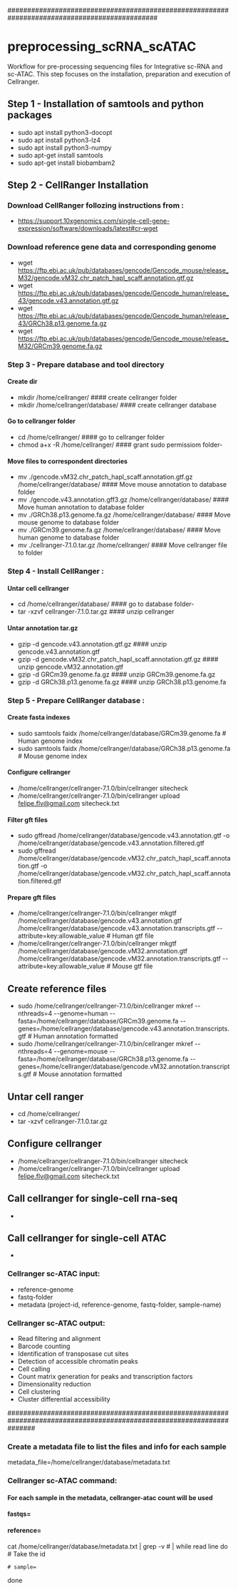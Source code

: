 ##############################################################################################
# preprocessing_scRNA_scATAC
Workflow for pre-processing sequencing files for Integrative sc-RNA and sc-ATAC. This step focuses on the installation, preparation and execution of Cellranger.

## Step 1 - Installation of samtools and python packages
  - sudo apt install python3-docopt
  - sudo apt install python3-lz4
  - sudo apt install python3-numpy
  - sudo apt-get install samtools
  - sudo apt-get install biobambam2
  
## Step 2 -  CellRanger Installation
### Download CellRanger follozing instructions from :
  - https://support.10xgenomics.com/single-cell-gene-expression/software/downloads/latest#cr-wget

### Download reference gene data and corresponding genome
  - wget https://ftp.ebi.ac.uk/pub/databases/gencode/Gencode_mouse/release_M32/gencode.vM32.chr_patch_hapl_scaff.annotation.gtf.gz
  - wget https://ftp.ebi.ac.uk/pub/databases/gencode/Gencode_human/release_43/gencode.v43.annotation.gtf.gz
  - wget https://ftp.ebi.ac.uk/pub/databases/gencode/Gencode_human/release_43/GRCh38.p13.genome.fa.gz
  - wget https://ftp.ebi.ac.uk/pub/databases/gencode/Gencode_mouse/release_M32/GRCm39.genome.fa.gz    
    
### Step 3 - Prepare database and tool directory
#### Create dir
  - mkdir /home/cellranger/                                           #### create cellranger folder
  - mkdir /home/cellranger/database/                                  #### create cellranger database

#### Go to cellranger folder
  - cd /home/cellranger/                                              #### go to cellranger folder
  - chmod a+x -R /home/cellranger/                                    #### grant sudo permissiom folder- 
    
#### Move files to correspondent directories
  - mv ./gencode.vM32.chr_patch_hapl_scaff.annotation.gtf.gz /home/cellranger/database/            #### Move mouse annotation to database folder
  - mv ./gencode.v43.annotation.gff3.gz /home/cellranger/database/                                 #### Move human annotation to database folder 
  - mv ./GRCh38.p13.genome.fa.gz /home/cellranger/database/                                        #### Move mouse genome to database folder
  - mv ./GRCm39.genome.fa.gz     /home/cellranger/database/                                        #### Move human genome to database folder
  - mv ./cellranger-7.1.0.tar.gz /home/cellranger/                                                 #### Move cellranger file to folder

### Step 4 - Install CellRanger :
#### Untar cell cellranger
  - cd /home/cellranger/database/                                         #### go to database folder- 
  - tar -xzvf cellranger-7.1.0.tar.gz                                     #### unzip cellranger

#### Untar annotation tar.gz
  - gzip -d gencode.v43.annotation.gtf.gz                                 #### unzip gencode.v43.annotation.gtf
  - gzip -d gencode.vM32.chr_patch_hapl_scaff.annotation.gtf.gz           #### unzip gencode.vM32.annotation.gtf
  - gzip -d GRCm39.genome.fa.gz                                           #### unzip GRCm39.genome.fa.gz
  - gzip -d GRCh38.p13.genome.fa.gz                                       #### unzip GRCh38.p13.genome.fa

### Step 5 - Prepare CellRanger database :   
#### Create fasta indexes
  - sudo samtools faidx /home/cellranger/database/GRCm39.genome.fa     # Human genome index
  - sudo samtools faidx /home/cellranger/database/GRCh38.p13.genome.fa # Mouse genome index

#### Configure cellranger
  - /home/cellranger/cellranger-7.1.0/bin/cellranger sitecheck
  - /home/cellranger/cellranger-7.1.0/bin/cellranger upload felipe.flv@gmail.com sitecheck.txt

#### Filter gft files
  - sudo gffread /home/cellranger/database/gencode.v43.annotation.gtf -o /home/cellranger/database/gencode.v43.annotation.filtered.gtf
  - sudo gffread /home/cellranger/database/gencode.vM32.chr_patch_hapl_scaff.annotation.gtf -o /home/cellranger/database/gencode.vM32.chr_patch_hapl_scaff.annotation.filtered.gtf

#### Prepare gft files
  - /home/cellranger/cellranger-7.1.0/bin/cellranger mkgtf /home/cellranger/database/gencode.v43.annotation.gtf /home/cellranger/database/gencode.v43.annotation.transcripts.gtf --attribute=key:allowable_value # Human gtf file
  - /home/cellranger/cellranger-7.1.0/bin/cellranger mkgtf /home/cellranger/database/gencode.vM32.annotation.gtf /home/cellranger/database/gencode.vM32.annotation.transcripts.gtf --attribute=key:allowable_value # Mouse gtf file

## Create reference files
  - sudo /home/cellranger/cellranger-7.1.0/bin/cellranger mkref --nthreads=4 --genome=human --fasta=/home/cellranger/database/GRCm39.genome.fa --genes=/home/cellranger/database/gencode.v43.annotation.transcripts.gtf # Human annotation formatted
  - sudo /home/cellranger/cellranger-7.1.0/bin/cellranger mkref --nthreads=4 --genome=mouse --fasta=/home/cellranger/database/GRCh38.p13.genome.fa --genes=/home/cellranger/database/gencode.vM32.annotation.transcripts.gtf # Mouse annotation formatted

## Untar cell ranger
  - cd /home/cellranger/
  - tar -xzvf cellranger-7.1.0.tar.gz

## Configure cellranger
  - /home/cellranger/cellranger-7.1.0/bin/cellranger sitecheck
  - /home/cellranger/cellranger-7.1.0/bin/cellranger upload felipe.flv@gmail.com sitecheck.txt
    
## Call cellranger for single-cell rna-seq
  -
## Call cellranger for single-cell ATAC
  -
### Cellranger sc-ATAC input:
  - reference-genome
  - fastq-folder
  - metadata (project-id, reference-genome, fastq-folder, sample-name)

### Cellranger sc-ATAC output:
  - Read filtering and alignment
  - Barcode counting
  - Identification of transposase cut sites
  - Detection of accessible chromatin peaks
  - Cell calling
  - Count matrix generation for peaks and transcription factors
  - Dimensionality reduction
  - Cell clustering
  - Cluster differential accessibility

#######################################################################################################################
### Create a metadata file to list the files and info for each sample 
metadata_file=/home/cellranger/database/metadata.txt

### Cellranger sc-ATAC command:
#### For each sample in the metadata, cellranger-atac count will be used 
#### fastqs=
#### reference=
cat /home/cellranger/database/metadata.txt | grep -v #  | while read line 
do
    # Take the id
        
    # sample=       
done





